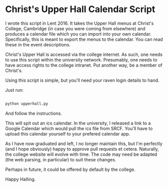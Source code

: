 # Christ's Upper Hall Calendar Script

I wrote this script in Lent 2016. It takes the Upper Hall menus at Christ's College, Cambridge (in case you were coming from elsewhere) and produces a calendar file which you can import into your own calendar.
Specifically, this is meant to export the menus to the calendar. You can read these in the event descriptions.

Christ's Upper Hall is accessed via the college internet. As such, one needs to use this script within the university network.
Presumably, one needs to have access rights to the college intranet. Put another way, be a member of Christ's.

Using this script is simple, but you'll need your raven login details to hand.

Just run:

```bash

python upperhall.py

```

And follow the instructions.

This will spit out an ics calendar. In the university, I released a link to a Google Calendar which would pull the ics file from SRCF.
You'll have to upload this calendar yourself to your prefered calendar app. 

As I have now graduated and left, I no longer maintain this, but I'm perfectly (and I hope obviously) happy to approve pull requests et cetera.
Naturally, the college website will evolve with time. The code may need be adapted (the web parsing, in particular) to suit these changes.

Perhaps in future, it could be offered by default by the college.
 
Happy Halling.
